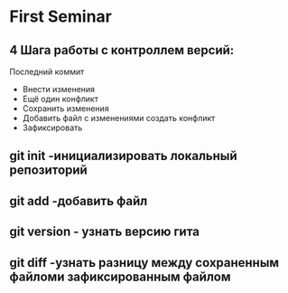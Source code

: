 # First Seminar
## 4 Шага работы с контроллем версий:
Последний коммит
* Внести изменения
* Ещё один конфликт
* Сохранить изменения
* Добавить файл с изменениями
  создать конфликт
* Зафиксировать

## git init -инициализировать локальный репозиторий
## git add -добавить файл
## git version - узнать версию гита
## git diff -узнать разницу между сохраненным файломи зафиксированным файлом

